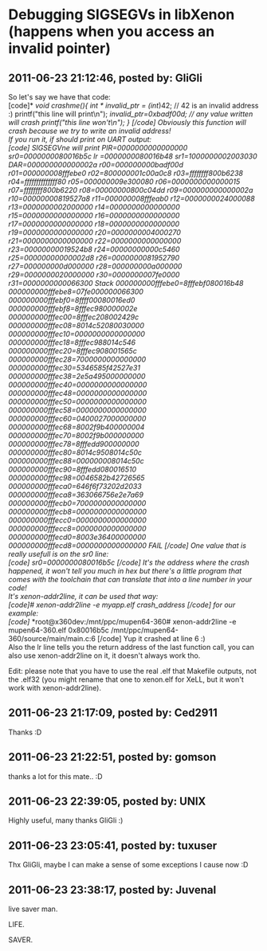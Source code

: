 # Debugging SIGSEGVs in libXenon (happens when you access an invalid pointer)

## 2011-06-23 21:12:46, posted by: GliGli

So let's say we have that code:  
 [code]* *void crashme(){ int * invalid\_ptr = (int*)42; // 42 is an invalid address :) printf("this line will print\n"); *invalid\_ptr=0xbadf00d; // any value written will crash printf("this line won't\n"); } [/code] Obviously this function will crash because we try to write an invalid address!  
 If you run it, if should print on UART output:  
 [code]* *SIGSEGVne will print PIR=0000000000000000 sr0=0000000080016b5c lr =0000000080016b48 sr1=1000000002003030 DAR=000000000000002a r00=000000000badf00d r01=000000008fffebe0 r02=800000001c00a0c8 r03=ffffffff800b6238 r04=ffffffffffffff80 r05=000000009e300080 r06=0000000000000015 r07=ffffffff800b6220 r08=00000000800c04dd r09=000000000000002a r10=00000000819527a8 r11=000000008fffeab0 r12=0000000024000088 r13=0000000002000000 r14=0000000000000000 r15=0000000000000000 r16=0000000000000000 r17=0000000000000000 r18=0000000000000000 r19=0000000000000000 r20=0000000004000270 r21=0000000000000000 r22=0000000000000000 r23=00000000019524b8 r24=00000000000c5460 r25=00000000000002d8 r26=0000000081952790 r27=000000000d000000 r28=000000000a000000 r29=0000000020000000 r30=0000000007fe0000 r31=0000000000066300 Stack 000000000fffebe0=8fffebf080016b48 000000000fffebe8=07fe000000066300 000000000fffebf0=8ffff00080016ed0 000000000fffebf8=8fffec980000002e 000000000fffec00=8fffec208002429c 000000000fffec08=8014c52080030000 000000000fffec10=0000000000000000 000000000fffec18=8fffec988014c546 000000000fffec20=8fffec908001565c 000000000fffec28=7000000000000000 000000000fffec30=5346585f42527e31 000000000fffec38=2e5a495000000000 000000000fffec40=0000000000000000 000000000fffec48=0000000000000000 000000000fffec50=0000000000000000 000000000fffec58=0000000000000000 000000000fffec60=0400027000000000 000000000fffec68=8002f9b400000004 000000000fffec70=8002f9b000000000 000000000fffec78=8fffedd900000000 000000000fffec80=8014c9508014c50c 000000000fffec88=000000008014c50c 000000000fffec90=8fffedd080016510 000000000fffec98=0046582b42726565 000000000fffeca0=646f6f73202d2033 000000000fffeca8=363066756e2e7a69 000000000fffecb0=7000000000000000 000000000fffecb8=0000000000000000 000000000fffecc0=0000000000000000 000000000fffecc8=0000000000000000 000000000fffecd0=8003e36400000000 000000000fffecd8=0000000000000000 FAIL [/code] One value that is really usefull is on the sr0 line:  
 [code]* *sr0=0000000080016b5c [/code] It's the address where the crash happened, it won't tell you much in hex but there's a little program that comes with the toolchain that can translate that into a line number in your code!  
 It's xenon-addr2line, it can be used that way:  
 [code]# xenon-addr2line -e myapp.elf crash\_address [/code] for our example:  
 [code]* *root@x360dev:/mnt/ppc/mupen64-360# xenon-addr2line -e mupen64-360.elf 0x80016b5c /mnt/ppc/mupen64-360/source/main/main.c:6 [/code] Yup it crashed at line 6 :)  
 Also the lr line tells you the return address of the last function call, you can also use xenon-addr2line on it, it doesn't always work tho.  
   
 Edit: please note that you have to use the real .elf that Makefile outputs, not the .elf32 (you might rename that one to xenon.elf for XeLL, but it won't work with xenon-addr2line).

## 2011-06-23 21:17:09, posted by: Ced2911

Thanks :D

## 2011-06-23 21:22:51, posted by: gomson

thanks a lot for this mate.. :D

## 2011-06-23 22:39:05, posted by: UNIX

Highly useful, many thanks GliGli :)

## 2011-06-23 23:05:41, posted by: tuxuser

Thx GliGli, maybe I can make a sense of some exceptions I cause now :D

## 2011-06-23 23:38:17, posted by: Juvenal

live saver man.  
   
 LIFE.  
   
   
   
   
 SAVER.